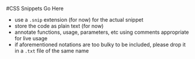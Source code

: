 #CSS Snippets Go Here

 - use a `.snip` extension (for now) for the actual snippet
 - store the code as plain text (for now)
 - annotate functions, usage, parameters, etc using comments appropriate for live usage
 - if aforementioned notations are too bulky to be included, please drop it in a `.txt` file of the same name
